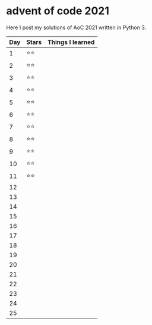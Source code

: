 # advent of code 2021 

Here I post my solutions of AoC 2021 written in Python 3. 

|  Day  |  Stars | Things I learned  |
|---|---|---|
|1|:star::star:|   |
|2|:star::star:|   |
|3|:star::star:|   |
|4|:star::star:|   |
|5|:star::star:|   |
|6|:star::star:|   |
|7|:star::star:|   |
|8|:star::star:|   |
|9|:star::star:|   |
|10|:star::star:|   |
|11|:star::star:|   |
|12||   |
|13||   |
|14||   |
|15||   |
|16|   |   |
|17|   |   |
|18|   |   |
|19|   |   |
|20|   |   |
|21|   |   |
|22|   |   |
|23|   |   |
|24|   |   |
|25|   |   |

